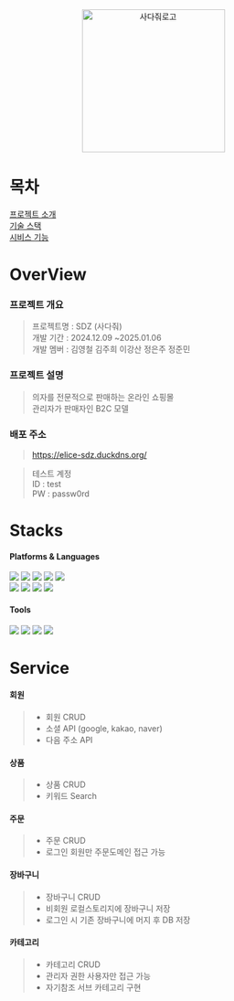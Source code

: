 <div align="center">
<img src="./readme/logo.png" alt="사다줘로고" width="250px">
</div>

# 목차
[프로젝트 소개](#OverView) <br>
[기술 스택](#Stacks) <br>
[시비스 기능](#service) <br>

# OverView
### 프로젝트 개요
> 프로젝트명 : SDZ (사다줘) <br>
개발 기간 : 2024.12.09 ~2025.01.06 <br>
개발 멤버 : 김영철 김주희 이강산 정은주 정준민

### 프로젝트 설명
>의자를 전문적으로 판매하는 온라인 쇼핑몰 <br>
관리자가 판매자인 B2C 모델

### 배포 주소
>https://elice-sdz.duckdns.org/ <br>

>테스트 계정 <br>
ID : test <br>
PW : passw0rd

# Stacks
#### Platforms & Languages
<img src="https://img.shields.io/badge/Spring-6DB33F?style=flat&logo=Spring&logoColor=white" />
<img src="https://img.shields.io/badge/SpringSecurity-6DB33F?style=flat&logo=springsecurity&logoColor=white" />
<img src="https://img.shields.io/badge/Swagger-85EA2D?style=flat&logo=swagger&logoColor=white" />
<img src="https://img.shields.io/badge/JWT-000000?style=flat&logo=jsonwebtokens&logoColor=white" />
<img src="https://img.shields.io/badge/MySQL-4479A1?style=flat&logo=mysql&logoColor=white" /> <br>

<img src="https://img.shields.io/badge/JavaScript-F7DF1E?style=flat&logo=javascript&logoColor=white" />
<img src="https://img.shields.io/badge/React-61DAFB?style=flat&logo=react&logoColor=white" />
<img src="https://img.shields.io/badge/ChakraUI-319795?style=flat&logo=chakraui&logoColor=white" />
<img src="https://img.shields.io/badge/Zustand-000000?style=flat&logo=Zustand&logoColor=white" /> <br>

#### Tools
<img src="https://img.shields.io/badge/intellij IDE-000000?style=flat&logo=intellijidea&logoColor=white" />
<img src="https://img.shields.io/badge/Nginx-009639?style=flat&logo=nginx&logoColor=white" />
<img src="https://img.shields.io/badge/GitLab-FC6D26?style=flat&logo=gitlab&logoColor=white" />
<img src="https://img.shields.io/badge/Discord-5865F2?style=flat&logo=discord&logoColor=white" />

# Service
#### 회원
>  - 회원 CRUD
>  - 소셜 API (google, kakao, naver)
>  - 다음 주소 API
#### 상품
>  - 상품 CRUD
>  - 키워드 Search
#### 주문
>  - 주문 CRUD
>  - 로그인 회원만 주문도메인 접근 가능
#### 장바구니
>  - 장바구니 CRUD
>  - 비회원 로컬스토리지에 장바구니 저장
>  - 로그인 시 기존 장바구니에 머지 후 DB 저장
#### 카테고리
>  - 카테고리 CRUD
>  - 관리자 권한 사용자만 접근 가능
>  - 자기참조 서브 카테고리 구현
